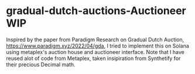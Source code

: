 # gradual-dutch-auctions-Auctioneer WIP

Inspired by the paper from Paradigm Research on Gradual Dutch Auction,
  https://www.paradigm.xyz/2022/04/gda, I tried to implement this on Solana using metaplex's auction house and auctioneer interface.
 Note that I have reused alot of code from Metaplex, taken insipiration from Synthetify for their precious Decimal math.
